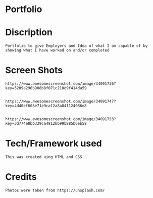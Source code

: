 # Portfolio



# Discription
    Portfolio to give Employers and Idea of what I am capable of by 
    showing what I have worked on and/or completed




# Screen Shots
    https://www.awesomescreenshot.com/image/34091736?key=5209a290b908b8f071c210d9f414da59


    https://www.awesomescreenshot.com/image/34091747?key=4d40ef608e71e9ca12a8a84f124086e8


    https://www.awesomescreenshot.com/image/34091753?key=3d774e8bb339ca4812bb99b885b6eb58


# Tech/Framework used
    This was created uing HTML and CSS


# Credits
    Photos were taken from https://unsplash.com/